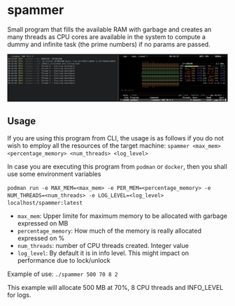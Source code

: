 # spammer
Small program that fills the available RAM with garbage and creates an many threads as CPU cores are available in the system to compute a dummy and infinite task (the prime numbers) if no params are passed.

![Example of spammer](/docs/example.png)

## Usage
If you are using this program from CLI, the usage is as follows if you do not wish to employ all the resources of the target machine:
`spammer <max_mem> <percentage_memory> <num_threads> <log_level>`

In case you are executing this program from `podman` or `docker`, then you shall use some environment variables

`podman run -e MAX_MEM=<max_mem> -e PER_MEM=<percentage_memory> -e NUM_THREADS=<num_threads> -e LOG_LEVEL=<log_level> localhost/spammer:latest`

* `max_mem`: Upper limite for maximum memory to be allocated with garbage expressed on MB
* `percentage_memory`: How much of the memory is really allocated expressed on %
* `num_threads`: number of CPU threads created. Integer value
* `log_level`: By default it is in info level. This might impact on performance due to lock/unlock 

Example of use:
`./spammer 500 70 8 2`

This example will allocate 500 MB at 70%, 8 CPU threads and INFO_LEVEL for logs.

